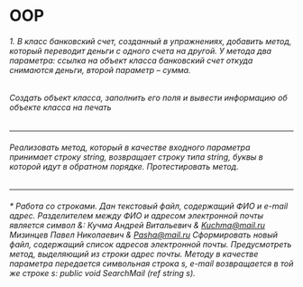# OOP
###### 1.  В класс банковский счет, созданный в упражнениях, добавить метод, который переводит деньги с одного счета на другой. У метода два параметра: ссылка на объект класса банковский счет откуда снимаются деньги, второй параметр – сумма.
###### Создать объект класса, заполнить его поля и вывести информацию об объекте класса на печать
-------------------------
###### Реализовать метод, который в качестве входного параметра принимает строку string, возвращает строку типа string, буквы в которой идут в обратном порядке. Протестировать метод.
-------------------------
###### * Работа со строками. Дан текстовый файл, содержащий ФИО и e-mail адрес. Разделителем между ФИО и адресом электронной почты является символ &: Кучма Андрей Витальевич & Kuchma@mail.ru Мизинцев Павел Николаевич & Pasha@mail.ru Сформировать новый файл, содержащий список адресов электронной почты. Предусмотреть метод, выделяющий из строки адрес почты. Методу в качестве параметра передается символьная строка s, e-mail возвращается в той же строке s: public void SearchMail (ref string s).
